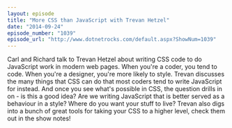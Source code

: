 ```yaml
---
layout: episode
title: "More CSS than JavaScript with Trevan Hetzel"
date: "2014-09-24"
episode_number: "1039"
episode_url: "http://www.dotnetrocks.com/default.aspx?ShowNum=1039"
---
```


Carl and Richard talk to Trevan Hetzel about writing CSS code to do JavaScript work in modern web pages. When you're a coder, you tend to code. When you're a designer, you're more likely to style. Trevan discusses the many things that CSS can do that most coders tend to write JavaScript for instead. And once you see what's possible in CSS, the question drills in on - is this a good idea? Are we writing JavaScript that is better served as a behaviour in a style? Where do you want your stuff to live? Trevan also digs into a bunch of great tools for taking your CSS to a higher level, check them out in the show notes!
